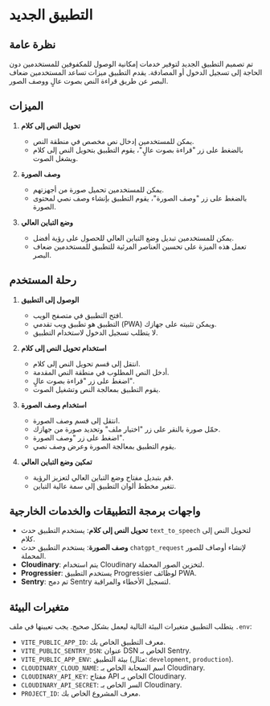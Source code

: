# التطبيق الجديد

## نظرة عامة

تم تصميم التطبيق الجديد لتوفير خدمات إمكانية الوصول للمكفوفين للمستخدمين دون الحاجة إلى تسجيل الدخول أو المصادقة. يقدم التطبيق ميزات تساعد المستخدمين ضعاف البصر عن طريق قراءة النص بصوت عالٍ ووصف الصور.

## الميزات

1. **تحويل النص إلى كلام**
   - يمكن للمستخدمين إدخال نص مخصص في منطقة النص.
   - بالضغط على زر "قراءة بصوت عالٍ"، يقوم التطبيق بتحويل النص إلى كلام ويشغل الصوت.

2. **وصف الصورة**
   - يمكن للمستخدمين تحميل صورة من أجهزتهم.
   - بالضغط على زر "وصف الصورة"، يقوم التطبيق بإنشاء وصف نصي لمحتوى الصورة.

3. **وضع التباين العالي**
   - يمكن للمستخدمين تبديل وضع التباين العالي للحصول على رؤية أفضل.
   - تعمل هذه الميزة على تحسين العناصر المرئية للتطبيق للمستخدمين ضعاف البصر.

## رحلة المستخدم

1. **الوصول إلى التطبيق**
   - افتح التطبيق في متصفح الويب.
   - التطبيق هو تطبيق ويب تقدمي (PWA) ويمكن تثبيته على جهازك.
   - لا يتطلب تسجيل الدخول لاستخدام التطبيق.

2. **استخدام تحويل النص إلى كلام**
   - انتقل إلى قسم تحويل النص إلى كلام.
   - أدخل النص المطلوب في منطقة النص المقدمة.
   - اضغط على زر "قراءة بصوت عالٍ".
   - يقوم التطبيق بمعالجة النص وتشغيل الصوت.

3. **استخدام وصف الصورة**
   - انتقل إلى قسم وصف الصورة.
   - حمّل صورة بالنقر على زر "اختيار ملف" وتحديد صورة من جهازك.
   - اضغط على زر "وصف الصورة".
   - يقوم التطبيق بمعالجة الصورة وعرض وصف نصي.

4. **تمكين وضع التباين العالي**
   - قم بتبديل مفتاح وضع التباين العالي لتعزيز الرؤية.
   - تتغير مخطط ألوان التطبيق إلى سمة عالية التباين.

## واجهات برمجة التطبيقات والخدمات الخارجية

- **تحويل النص إلى كلام**: يستخدم التطبيق حدث `text_to_speech` لتحويل النص إلى كلام.
- **وصف الصورة**: يستخدم التطبيق حدث `chatgpt_request` لإنشاء أوصاف للصور المحملة.
- **Cloudinary**: يتم استخدام Cloudinary لتخزين الصور المحملة.
- **Progressier**: يستخدم التطبيق Progressier لوظائف PWA.
- **Sentry**: تم دمج Sentry لتسجيل الأخطاء والمراقبة.

## متغيرات البيئة

يتطلب التطبيق متغيرات البيئة التالية ليعمل بشكل صحيح. يجب تعيينها في ملف `.env`:

- `VITE_PUBLIC_APP_ID`: معرف التطبيق الخاص بك.
- `VITE_PUBLIC_SENTRY_DSN`: عنوان DSN الخاص بـ Sentry.
- `VITE_PUBLIC_APP_ENV`: بيئة التطبيق (مثال: `development`, `production`).
- `CLOUDINARY_CLOUD_NAME`: اسم السحابة الخاص بـ Cloudinary.
- `CLOUDINARY_API_KEY`: مفتاح API الخاص بـ Cloudinary.
- `CLOUDINARY_API_SECRET`: السر الخاص بـ Cloudinary.
- `PROJECT_ID`: معرف المشروع الخاص بك.